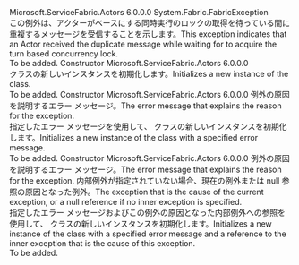 <Type Name="DuplicateMessageException" FullName="Microsoft.ServiceFabric.Actors.Runtime.DuplicateMessageException">
  <TypeSignature Language="C#" Value="public sealed class DuplicateMessageException : System.Fabric.FabricException" />
  <TypeSignature Language="ILAsm" Value=".class public auto ansi serializable sealed beforefieldinit DuplicateMessageException extends System.Fabric.FabricException" />
  <TypeSignature Language="DocId" Value="T:Microsoft.ServiceFabric.Actors.Runtime.DuplicateMessageException" />
  <TypeSignature Language="VB.NET" Value="Public NotInheritable Class DuplicateMessageException&#xA;Inherits FabricException" />
  <TypeSignature Language="F#" Value="type DuplicateMessageException = class&#xA;    inherit FabricException" />
  <AssemblyInfo>
    <AssemblyName>Microsoft.ServiceFabric.Actors</AssemblyName>
    <AssemblyVersion>6.0.0.0</AssemblyVersion>
  </AssemblyInfo>
  <Base>
    <BaseTypeName>System.Fabric.FabricException</BaseTypeName>
  </Base>
  <Interfaces />
  <Docs>
    <summary>
            <span data-ttu-id="d5962-101">この例外は、アクターがベースにする同時実行のロックの取得を待っている間に重複するメッセージを受信することを示します。</span><span class="sxs-lookup"><span data-stu-id="d5962-101">This exception indicates that an Actor received the duplicate message while waiting for to acquire the turn based concurrency lock.</span></span>
            </summary>
    <remarks>To be added.</remarks>
  </Docs>
  <Members>
    <Member MemberName=".ctor">
      <MemberSignature Language="C#" Value="public DuplicateMessageException ();" />
      <MemberSignature Language="ILAsm" Value=".method public hidebysig specialname rtspecialname instance void .ctor() cil managed" />
      <MemberSignature Language="DocId" Value="M:Microsoft.ServiceFabric.Actors.Runtime.DuplicateMessageException.#ctor" />
      <MemberSignature Language="VB.NET" Value="Public Sub New ()" />
      <MemberType>Constructor</MemberType>
      <AssemblyInfo>
        <AssemblyName>Microsoft.ServiceFabric.Actors</AssemblyName>
        <AssemblyVersion>6.0.0.0</AssemblyVersion>
      </AssemblyInfo>
      <Parameters />
      <Docs>
        <summary>
            <span data-ttu-id="d5962-102"><see cref="T:Microsoft.ServiceFabric.Actors.Runtime.DuplicateMessageException" /> クラスの新しいインスタンスを初期化します。</span><span class="sxs-lookup"><span data-stu-id="d5962-102">Initializes a new instance of the <see cref="T:Microsoft.ServiceFabric.Actors.Runtime.DuplicateMessageException" /> class.</span></span>
            </summary>
        <remarks>To be added.</remarks>
      </Docs>
    </Member>
    <Member MemberName=".ctor">
      <MemberSignature Language="C#" Value="public DuplicateMessageException (string message);" />
      <MemberSignature Language="ILAsm" Value=".method public hidebysig specialname rtspecialname instance void .ctor(string message) cil managed" />
      <MemberSignature Language="DocId" Value="M:Microsoft.ServiceFabric.Actors.Runtime.DuplicateMessageException.#ctor(System.String)" />
      <MemberSignature Language="VB.NET" Value="Public Sub New (message As String)" />
      <MemberSignature Language="F#" Value="new Microsoft.ServiceFabric.Actors.Runtime.DuplicateMessageException : string -&gt; Microsoft.ServiceFabric.Actors.Runtime.DuplicateMessageException" Usage="new Microsoft.ServiceFabric.Actors.Runtime.DuplicateMessageException message" />
      <MemberType>Constructor</MemberType>
      <AssemblyInfo>
        <AssemblyName>Microsoft.ServiceFabric.Actors</AssemblyName>
        <AssemblyVersion>6.0.0.0</AssemblyVersion>
      </AssemblyInfo>
      <Parameters>
        <Parameter Name="message" Type="System.String" />
      </Parameters>
      <Docs>
        <param name="message"><span data-ttu-id="d5962-103">例外の原因を説明するエラー メッセージ。</span><span class="sxs-lookup"><span data-stu-id="d5962-103">The error message that explains the reason for the exception.</span></span></param>
        <summary>
            <span data-ttu-id="d5962-104">指定したエラー メッセージを使用して、<see cref="T:Microsoft.ServiceFabric.Actors.Runtime.DuplicateMessageException" /> クラスの新しいインスタンスを初期化します。</span><span class="sxs-lookup"><span data-stu-id="d5962-104">Initializes a new instance of the <see cref="T:Microsoft.ServiceFabric.Actors.Runtime.DuplicateMessageException" /> class with a specified error message.</span></span>
            </summary>
        <remarks>To be added.</remarks>
      </Docs>
    </Member>
    <Member MemberName=".ctor">
      <MemberSignature Language="C#" Value="public DuplicateMessageException (string message, Exception inner);" />
      <MemberSignature Language="ILAsm" Value=".method public hidebysig specialname rtspecialname instance void .ctor(string message, class System.Exception inner) cil managed" />
      <MemberSignature Language="DocId" Value="M:Microsoft.ServiceFabric.Actors.Runtime.DuplicateMessageException.#ctor(System.String,System.Exception)" />
      <MemberSignature Language="VB.NET" Value="Public Sub New (message As String, inner As Exception)" />
      <MemberSignature Language="F#" Value="new Microsoft.ServiceFabric.Actors.Runtime.DuplicateMessageException : string * Exception -&gt; Microsoft.ServiceFabric.Actors.Runtime.DuplicateMessageException" Usage="new Microsoft.ServiceFabric.Actors.Runtime.DuplicateMessageException (message, inner)" />
      <MemberType>Constructor</MemberType>
      <AssemblyInfo>
        <AssemblyName>Microsoft.ServiceFabric.Actors</AssemblyName>
        <AssemblyVersion>6.0.0.0</AssemblyVersion>
      </AssemblyInfo>
      <Parameters>
        <Parameter Name="message" Type="System.String" />
        <Parameter Name="inner" Type="System.Exception" />
      </Parameters>
      <Docs>
        <param name="message"><span data-ttu-id="d5962-105">例外の原因を説明するエラー メッセージ。</span><span class="sxs-lookup"><span data-stu-id="d5962-105">The error message that explains the reason for the exception.</span></span></param>
        <param name="inner"><span data-ttu-id="d5962-106">内部例外が指定されていない場合、現在の例外または null 参照の原因となった例外。</span><span class="sxs-lookup"><span data-stu-id="d5962-106">The exception that is the cause of the current exception, or a null reference if no inner exception is specified.</span></span></param>
        <summary>
            <span data-ttu-id="d5962-107">指定したエラー メッセージおよびこの例外の原因となった内部例外への参照を使用して、<see cref="T:Microsoft.ServiceFabric.Actors.Runtime.DuplicateMessageException" /> クラスの新しいインスタンスを初期化します。</span><span class="sxs-lookup"><span data-stu-id="d5962-107">Initializes a new instance of the <see cref="T:Microsoft.ServiceFabric.Actors.Runtime.DuplicateMessageException" /> class with a specified error message and a reference to the inner exception that is the cause of this exception.</span></span>
            </summary>
        <remarks>To be added.</remarks>
      </Docs>
    </Member>
  </Members>
</Type>